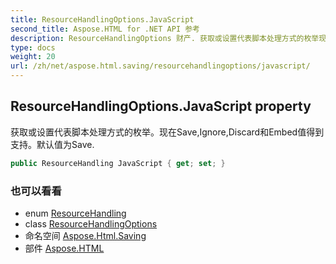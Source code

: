 ```yaml
---
title: ResourceHandlingOptions.JavaScript
second_title: Aspose.HTML for .NET API 参考
description: ResourceHandlingOptions 财产. 获取或设置代表脚本处理方式的枚举现在SaveIgnoreDiscard和Embed值得到支持默认值为Save.
type: docs
weight: 20
url: /zh/net/aspose.html.saving/resourcehandlingoptions/javascript/
---
```

## ResourceHandlingOptions.JavaScript property

获取或设置代表脚本处理方式的枚举。现在Save,Ignore,Discard和Embed值得到支持。默认值为Save.

```csharp
public ResourceHandling JavaScript { get; set; }
```

### 也可以看看

* enum [ResourceHandling](../../resourcehandling/)
* class [ResourceHandlingOptions](../)
* 命名空间 [Aspose.Html.Saving](../../resourcehandlingoptions/)
* 部件 [Aspose.HTML](../../../)


